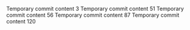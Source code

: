 Temporary commit content 3
Temporary commit content 51
Temporary commit content 56
Temporary commit content 87
Temporary commit content 120
